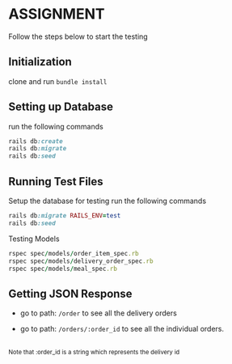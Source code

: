 # ASSIGNMENT
Follow the steps below to start the testing

## Initialization

clone and run ```bundle install```

## Setting up Database

run the following commands
```ruby
rails db:create
rails db:migrate
rails db:seed
```

## Running Test Files

Setup the database for testing
run the following commands
```ruby
rails db:migrate RAILS_ENV=test
rails db:seed
```

Testing Models
```ruby
rspec spec/models/order_item_spec.rb
rspec spec/models/delivery_order_spec.rb
rspec spec/models/meal_spec.rb
```

## Getting JSON Response

- go to path: ```/order``` to see all the delivery orders

- go to path: ```/orders/:order_id``` to see all the individual orders.
<br>
<small>Note that :order_id is a string which represents the delivery id</small>
